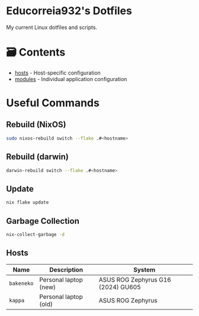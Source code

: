 # Educorreia932's Dotfiles 

My current Linux dotfiles and scripts.

# 🗃️ Contents
 
- [hosts](hosts/) - Host-specific configuration
- [modules](modules/) - Individual application configuration

# Useful Commands

## Rebuild (NixOS)

```sh
sudo nixos-rebuild switch --flake .#<hostname>
```

## Rebuild (darwin)

```sh
darwin-rebuild switch --flake .#<hostname>
```

## Update

```sh
nix flake update
```

## Garbage Collection

```sh
nix-collect-garbage -d
```

## Hosts 

| Name       | Description           | System                             |
|------------|-----------------------|------------------------------------|
| `bakeneko` | Personal laptop (new) | ASUS ROG Zephyrus G16 (2024) GU605 |
| `kappa`    | Personal laptop (old) | ASUS ROG Zephyrus                  |
